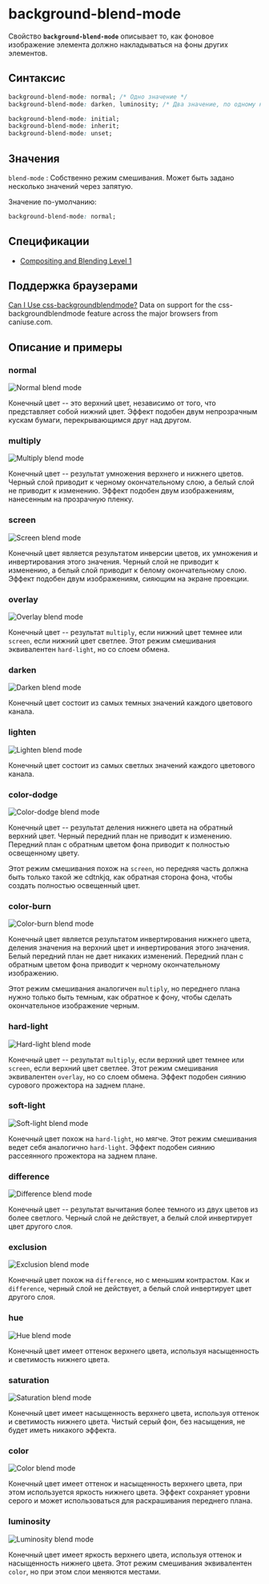 # background-blend-mode

Свойство **`background-blend-mode`** описывает то, как фоновое изображение элемента должно накладываться на фоны других элементов.

## Синтаксис

```css
background-blend-mode: normal; /* Одно значение */
background-blend-mode: darken, luminosity; /* Два значение, по одному на каждый фон */

background-blend-mode: initial;
background-blend-mode: inherit;
background-blend-mode: unset;
```

## Значения

`blend-mode`
: Собственно режим смешивания. Может быть задано несколько значений через запятую.

Значение по-умолчанию:

```css
background-blend-mode: normal;
```

## Спецификации

- [Compositing and Blending Level 1](https://drafts.fxtf.org/compositing-1/#background-blend-mode)

## Поддержка браузерами

<p class="ciu_embed" data-feature="css-backgroundblendmode" data-periods="future_1,current,past_1,past_2">
  <a href="http://caniuse.com/#feat=css-backgroundblendmode">Can I Use css-backgroundblendmode?</a> Data on support for the css-backgroundblendmode feature across the major browsers from caniuse.com.
</p>

## Описание и примеры

### normal

![Normal blend mode](blend-mode-normal.png)

Конечный цвет -- это верхний цвет, независимо от того, что представляет собой нижний цвет. Эффект подобен двум непрозрачным кускам бумаги, перекрывающимся друг над другом.

### multiply

![Multiply blend mode](blend-mode-multiply.png)

Конечный цвет -- результат умножения верхнего и нижнего цветов. Черный слой приводит к черному окончательному слою, а белый слой не приводит к изменению. Эффект подобен двум изображениям, нанесенным на прозрачную пленку.

### screen

![Screen blend mode](blend-mode-screen.png)

Конечный цвет является результатом инверсии цветов, их умножения и инвертирования этого значения. Черный слой не приводит к изменению, а белый слой приводит к белому окончательному слою. Эффект подобен двум изображениям, сияющим на экране проекции.

### overlay

![Overlay blend mode](blend-mode-overlay.png)

Конечный цвет -- результат `multiply`, если нижний цвет темнее или `screen`, если нижний цвет светлее. Этот режим смешивания эквивалентен `hard-light`, но со слоем обмена.

### darken

![Darken blend mode](blend-mode-darken.png)

Конечный цвет состоит из самых темных значений каждого цветового канала.

### lighten

![Lighten blend mode](blend-mode-lighten.png)

Конечный цвет состоит из самых светлых значений каждого цветового канала.

### color-dodge

![Color-dodge blend mode](blend-mode-color-dodge.png)

Конечный цвет -- результат деления нижнего цвета на обратный верхний цвет. Черный передний план не приводит к изменению. Передний план с обратным цветом фона приводит к полностью освещенному цвету.

Этот режим смешивания похож на `screen`, но передняя часть должна быть только такой же cdtnkjq, как обратная сторона фона, чтобы создать полностью освещенный цвет.

### color-burn

![Color-burn blend mode](blend-mode-color-burn.png)

Конечный цвет является результатом инвертирования нижнего цвета, деления значения на верхний цвет и инвертирования этого значения. Белый передний план не дает никаких изменений. Передний план с обратным цветом фона приводит к черному окончательному изображению.

Этот режим смешивания аналогичен `multiply`, но переднего плана нужно только быть темным, как обратное к фону, чтобы сделать окончательное изображение черным.

### hard-light

![Hard-light blend mode](blend-mode-hard-light.png)

Конечный цвет -- результат `multiply`, если верхний цвет темнее или `screen`, если верхний цвет светлее. Этот режим смешивания эквивалентен `overlay`, но со слоем обмена. Эффект подобен сиянию сурового прожектора на заднем плане.

### soft-light

![Soft-light blend mode](blend-mode-soft-light.png)

Конечный цвет похож на `hard-light`, но мягче. Этот режим смешивания ведет себя аналогично `hard-light`. Эффект подобен сиянию рассеянного прожектора на заднем плане.

### difference

![Difference blend mode](blend-mode-difference.png)

Конечный цвет -- результат вычитания более темного из двух цветов из более светлого. Черный слой не действует, а белый слой инвертирует цвет другого слоя.

### exclusion

![Exclusion blend mode](blend-mode-exclusion.png)

Конечный цвет похож на `difference`, но с меньшим контрастом. Как и `difference`, черный слой не действует, а белый слой инвертирует цвет другого слоя.

### hue

![Hue blend mode](blend-mode-hue.png)

Конечный цвет имеет оттенок верхнего цвета, используя насыщенность и светимость нижнего цвета.

### saturation

![Saturation blend mode](blend-mode-saturation.png)

Конечный цвет имеет насыщенность верхнего цвета, используя оттенок и светимость нижнего цвета. Чистый серый фон, без насыщения, не будет иметь никакого эффекта.

### color

![Color blend mode](blend-mode-color.png)

Конечный цвет имеет оттенок и насыщенность верхнего цвета, при этом используется яркость нижнего цвета. Эффект сохраняет уровни серого и может использоваться для раскрашивания переднего плана.

### luminosity

![Luminosity blend mode](blend-mode-luminosity.png)

Конечный цвет имеет яркость верхнего цвета, используя оттенок и насыщенность нижнего цвета. Этот режим смешивания эквивалентен `color`, но при этом слои меняются местами.
